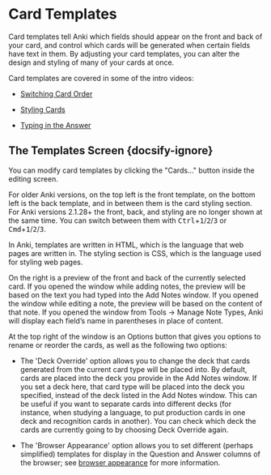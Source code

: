 # Card Templates

Card templates tell Anki which fields should appear on the front and back of your card,
and control which cards will be generated when certain fields have text in them.
By adjusting your card templates, you can alter the design and styling of many of your
cards at once.

Card templates are covered in some of the intro videos:

-   [Switching Card
    Order](http://www.youtube.com/watch?v=DnbKwHEQ1mA&yt:cc=on)

-   [Styling Cards](http://www.youtube.com/watch?v=F1j1Zx0mXME&yt:cc=on)

-   [Typing in the
    Answer](http://www.youtube.com/watch?v=5tYObQ3ocrw&yt:cc=on)

## The Templates Screen {docsify-ignore}

You can modify card templates by clicking the "Cards..." button inside the
editing screen.

For older Anki versions, on the top left is the front template, on the bottom left is the back
template, and in between them is the card styling section. For Anki versions
2.1.28+ the front, back, and styling are no longer shown at the same time.
You can switch between them with <kbd>Ctrl</kbd>+<kbd>1</kbd>/<kbd>2</kbd>/<kbd>3</kbd> or <kbd>Cmd</kbd>+<kbd>1</kbd>/<kbd>2</kbd>/<kbd>3</kbd>.

In Anki, templates are written in HTML, which is the language that web
pages are written in. The styling section is CSS, which is the language
used for styling web pages.

On the right is a preview of the front and back of the currently
selected card. If you opened the window while adding notes, the preview
will be based on the text you had typed into the Add Notes window. If
you opened the window while editing a note, the preview will be based on
the content of that note. If you opened the window from Tools → Manage
Note Types, Anki will display each field’s name in parentheses in place
of content.

At the top right of the window is an Options button that gives you
options to rename or reorder the cards, as well as the following two
options:

-   The 'Deck Override' option allows you to change the deck that cards
    generated from the current card type will be placed into. By
    default, cards are placed into the deck you provide in the Add Notes
    window. If you set a deck here, that card type will be placed into
    the deck you specified, instead of the deck listed in the Add Notes
    window. This can be useful if you want to separate cards into
    different decks (for instance, when studying a language, to put
    production cards in one deck and recognition cards in another). You
    can check which deck the cards are currently going to by choosing
    Deck Override again.

-   The 'Browser Appearance' option allows you to set different (perhaps
    simplified) templates for display in the Question and Answer columns
    of the browser; see [browser appearance](templates/styling.md#browser-appearance) for more
    information.
